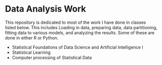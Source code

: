 # Data Analysis Work 

This repository is dedicated to most of the work I have done in classes listed below. This includes Loading in data, preparing data, data partitioning, fitting data to various models, and analyzing the results. Some of these are done in either R or Python.

- Statistical Foundations of Data Science and Artificial Intelligence I 
- Statistical Learning
- Computer processing of Statistical Data

